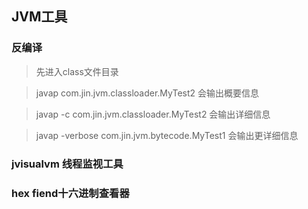 ## JVM工具

### 反编译
> 先进入class文件目录

> javap com.jin.jvm.classloader.MyTest2 会输出概要信息

> javap -c com.jin.jvm.classloader.MyTest2 会输出详细信息

> javap -verbose com.jin.jvm.bytecode.MyTest1 会输出更详细信息

### jvisualvm 线程监视工具

### hex fiend十六进制查看器






















